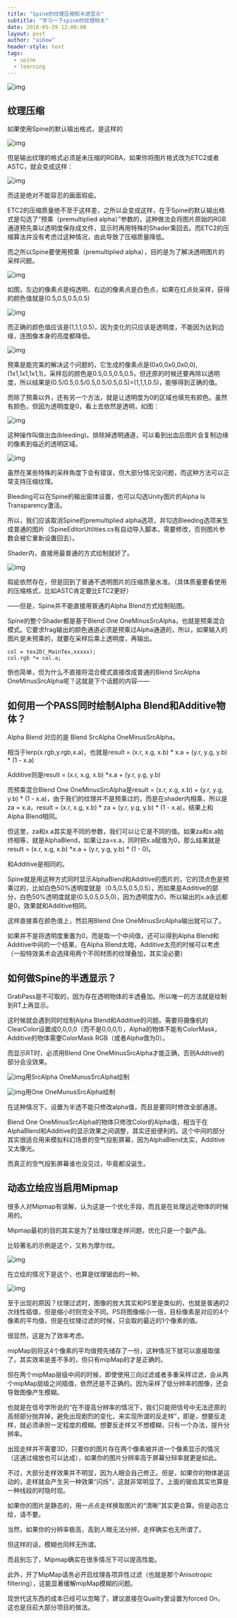 ```yaml
---
title: "Spine的纹理压缩和半透显示"
subtitle: "学习一下spine的纹理相关"
date: 2018-05-29 12:00:00
layout: post
author: "aibow"
header-style: text
tags:
  - spine
  - learning
---
```

![img](https://oscimg.oschina.net/oscnet/26359ed4e5dab41ab86791aec03bee5a051.jpg)

## 纹理压缩

如果使用Spine的默认输出格式，是这样的

![img](https://oscimg.oschina.net/oscnet/fd1cfd287e7b72b9a2ee006a0101c556c49.jpg)

但是输出纹理的格式必须是未压缩的RGBA，如果你将图片格式改为ETC2或者ASTC，就会变成这样：

![img](https://oscimg.oschina.net/oscnet/3debd4bf177950422f3c21b6ed5a4df1c07.jpg)

而这是绝对不能容忍的画面瑕疵。



ETC2的压缩质量绝不至于这样差，之所以会变成这样，在于Spine的默认输出格式是勾选了“预乘（premultiplied alpha）”参数的，这种做法会将图片原始的RGB通道预先乘以透明度保存成文件，显示时再用特殊的Shader乘回去。而ETC2的压缩算法并没有考虑过这种情况，由此导致了压缩质量降低。

而之所以Spine要使用预乘（premultiplied alpha），目的是为了解决透明图片的采样问题。

![img](https://oscimg.oschina.net/oscnet/55f797791427487602a2199719d7c910660.jpg)

如图，左边的像素点是纯透明，右边的像素点是白色点，如果在红点处采样，获得的颜色值就是(0.5,0.5,0.5,0.5)

![img](https://oscimg.oschina.net/oscnet/0a240b64f9c701561db38fc79a7dd29ea92.jpg)

而正确的颜色值应该是(1,1,1,0.5)，因为变化的只应该是透明度，不能因为达到边缘，连图像本身的亮度都降低。

![img](https://oscimg.oschina.net/oscnet/dfc05fc2b720cf20eb161b4ba9ad9690c58.jpg)

预乘是能完美的解决这个问题的，它生成的像素点是(0x0,0x0,0x0,0),(1x1,1x1,1x1,1)，采样后的颜色是0.5,0.5,0.5,0.5，但还原的时候还要再除以透明度，所以结果是(0.5/0.5,0.5/0.5,0.5/0.5,0.5)=(1,1,1,0.5)，能够得到正确的值。

而除了预乘以外，还有另一个方法，就是让透明度为0的区域也填充有颜色。虽然有颜色，但因为透明度是0，看上去依然是透明，如图：

![img](https://oscimg.oschina.net/oscnet/6f6336b3b3c9df14bc0a4f39b618b9e1f88.jpg)

这种操作叫做出血(bleeding)。排除掉透明通道，可以看到出血后图片会复制边缘的像素到临近的透明区域。

![img](https://oscimg.oschina.net/oscnet/8c4743b76edcacb4a12788941330ae4752a.jpg)

虽然在某些特殊的采样角度下会有错误，但大部分情况没问题，而这种方法可以正常支持压缩纹理。

Bleeding可以在Spine的输出窗体设置，也可以勾选Unity图片的Alpha Is Transparency激活。



所以，我们应该取消Spine的premultiplied alpha选项，并勾选Bleeding选项来生成普通的图片（SpineEditorUtilities.cs有自动导入脚本，需要修改，否则图片参数会被它重新设置回去）。

Shader内，直接用最普通的方式绘制就好了。

![img](https://oscimg.oschina.net/oscnet/8195f9a84017127f1c13d02d2c2536e0c7f.jpg)

瑕疵依然存在，但是回到了普通不透明图片的压缩质量水准。（具体质量要看使用的压缩格式，比如ASTC肯定要比ETC2更好）



——但是，Spine并不能直接用普通的Alpha Blend方式绘制贴图。

Spine的整个Shader都是基于Blend One OneMinusSrcAlpha，也就是预乘混合模式。它要求frag输出的颜色通道必须是预乘过Alpha通道的，所以，如果输入的图片是未预乘的，就要在采样后乘上透明度，再输出。

```text
col = tex2D(_MainTex,xxxxx);
col.rgb *= col.a;
```

倒也简单，但为什么不直接将混合模式直接改成普通的Blend SrcAlpha OneMinusSrcAlpha呢？这就是下个话题的内容——





## 如何用一个PASS同时绘制Alpha Blend和Additive物体？

Alpha Blend 对应的是 Blend SrcAlpha OneMinusSrcAlpha，

相当于lerp(x.rgb,y.rgb,x.a)，也就是result = (x.r, x.g, x.b) * x.a + (y.r, y.g, y.b) * (1 - x.a)



Additive则是result = (x.r, x.g, x.b) *x.a + (y.r, y.g, y.b)



而预乘混合Blend One OneMinusSrcAlpha是result = (x.r, x.g, x.b) + (y.r, y.g, y.b) * (1 - x.a)，由于我们的纹理并不是预乘过的，而是在shader内相乘，所以是za = x.a，result = (x.r, x.g, x.b) * za + (y.r, y.g, y.b) * (1 - x.a)，结果上和Alpha Blend相同。

但这里，za和x.a其实是不同的参数，我们可以让它是不同的值。如果za和x.a始终相等，就是AlphaBlend，如果让za=x.a，同时把x.a赋值为0，那么结果就是result = (x.r, x.g, x.b) *x.a + (y.r, y.g, y.b) * (1 - 0)。

和Additive是相同的。



Spine就是用这种方式同时显示AlphaBlend和Additive的图片的，它的顶点色是预乘过的，比如白色50%透明度就是（0.5,0.5,0.5,0.5），而如果是Additive的部分，白色50%透明度就是(0.5,0.5,0.5,0)，因为透明度为0，所以输出的x.a永远都是0，效果就和Additive相同。

这样直接乘在颜色值上，然后用Blend One OneMinusSrcAlpha输出就可以了。



如果并不是将透明度重置为0，而是取一个中间值，还可以得到Alpha Blend和Additive中间的一个结果，在Alpha Blend太暗，Additive太亮的时候可以考虑（一般特效美术会选择用两个不同材质的纹理叠加，其实没必要）





## 如何做Spine的半透显示？

GrabPass是不可取的，因为存在透明物体的半透叠加。所以唯一的方法就是绘制到RT上再显示。

这时候就会遇到同时绘制Alpha Blend和Additive的问题。需要将摄像机的ClearColor设置成0,0,0,0（而不是0,0,0,1），Alpha的物体不能有ColorMask，Additive的物体需要ColorMask RGB（或者Alpha值为0）。

而显示RT时，必须用Blend One OneMinusSrcAlpha才能正确，否则Addtive的部分会没效果。

![img](https://oscimg.oschina.net/oscnet/4f54f8fae6eae1848ab3060ba9382918e17.png)用SrcAlpha OneMunusSrcAlpha绘制

![img](https://oscimg.oschina.net/oscnet/f2640f3b4ecef72589eba445eabb7b71689.png)用One OneMunusSrcAlpha绘制

在这种情况下，设置为半透不能只修改alpha值，而且是要同时修改全部通道。

Blend One OneMinusSrcAlpha的物体只修改Color的Alpha值，相当于在AlphaBlend和Additive的显示效果之间调整，其实还挺便利的。这个中间的部分其实很适合用来模拟科幻场景的空气投影屏幕，因为AlphaBlend太实，Additive又太像光。

而真正的空气投影屏幕谁也没见过，毕竟都没诞生。





## 动态立绘应当启用Mipmap

很多人对Mipmap有误解，认为这是一个优化手段，而且是在处理远近物体的时候用的。

Mipmap最初的目的其实是为了处理纹理走样问题，优化只是一个副产品。

比较著名的示例是这个，又称为摩尔纹。

![img](https://oscimg.oschina.net/oscnet/2614f0ad5e211cec6e3128dad4bce817d63.jpg)

在立绘的情况下是这个，也算是纹理锯齿的一种。

![img](https://oscimg.oschina.net/oscnet/8a12c7310355c2d5d2e8a7b2dbd373b249a.png)

至于出现的原因？纹理过滤时，图像的放大其实和PS里是类似的，也就是普通的2次线性插值，但是缩小时则完全不同。PS将图像缩小一倍，目标像素是对应的4个像素的平均值，但是在纹理过滤的时候，只会取的最近的1个像素的值。

很显然，这是为了效率考虑。

mipMap则将这4个像素的平均值预先储存了一份，这种情况下就可以直接取值了。其实效率是差不多的，但只有mipMap的才是正确的。

但在两个mipMap层级中间的时候，即使使用三向过滤或者多重采样过滤，会从两个mipMap层级之间插值，依然还是不正确的。因为采样了低分辨率的图像，还会导致图像产生模糊。

也就是在信号学所说的“在不提高分辨率的情况下，我们只能把信号中无法还原的高频部分抛弃掉，避免出现剧烈的变化，来实现所谓的反走样”，即是，想要反走样，就必须承担一定程度的模糊。想要反走样又不想模糊，只有一个办法，提升分辨率。



出现走样并不需要3D，只要你的图片存在两个像素被并进一个像素显示的情况（这通过缩放也可以达成），如果你的图片分辨率高于屏幕分辩率就更是如此。

不过，大部分走样效果并不明显，因为人眼会自己修正。但是，如果你的物体是运动的，走样就会产生另一种效果“闪烁”，这就非常明显了。上面的锯齿其实也算是一种线段的时隐时现。

如果你的图片是静态的，用一点点走样换取图片的“清晰”其实更合算。但是动态立绘，请不要。

当然，如果你的分辨率极高，高到人眼无法分辨，走样确实也无所谓了。

但这样的话，模糊也同样无所谓。

而且别忘了，Mipmap确实在很多情况下可以提高性能。



此外，开了MipMap请务必开启纹理各项异性过滤（也就是那个Anisotropic filtering），这能显著缓解mipMap模糊的问题。

现世代这东西的成本已经可以忽略了，建议直接在Quailty里设置为forced On，这也是目前大部分项目的做法。